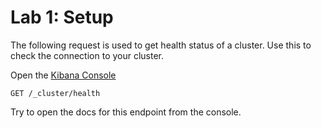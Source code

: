 # Lab 1: Setup

The following request is used to get health status of a cluster. Use this to check the connection to your cluster.

Open the [Kibana Console](https://www.elastic.co/guide/en/kibana/current/console-kibana.html)

```
GET /_cluster/health
```

Try to open the docs for this endpoint from the console.
